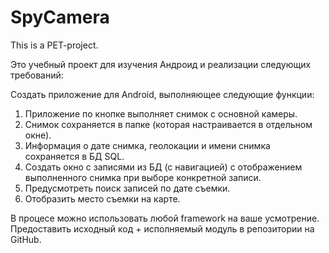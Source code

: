 # SpyCamera

This is a PET-project.

Это учебный проект для изучения Андроид и реализации следующих требований:

Создать приложение для Android, выполняющее следующие функции:

1. Приложение по кнопке выполняет снимок с основной камеры.
2. Снимок сохраняется в папке (которая настраивается в отдельном окне).
3. Информация о дате снимка, геолокации и имени снимка сохраняется в БД SQL.
4. Создать окно с записями из БД (с навигацией) с отображением выполненного снимка при выборе конкретной записи.
5. Предусмотреть поиск записей по дате съемки.
6. Отобразить место съемки на карте.

В процесе можно использовать любой framework на ваше усмотрение.
Предоставить исходный код + исполняемый модуль в репозитории на GitHub.